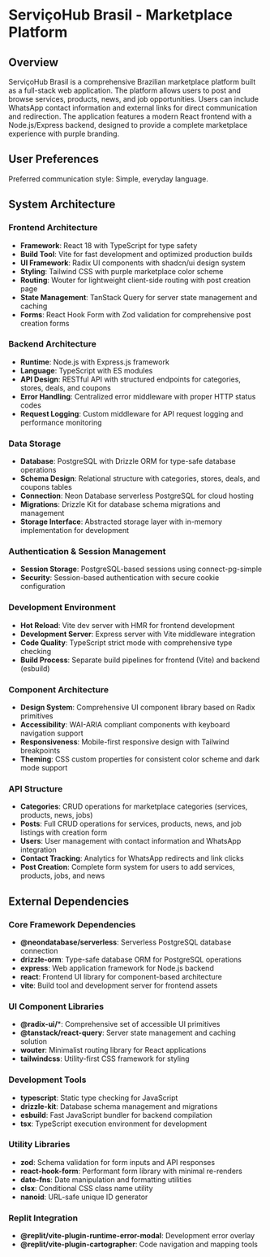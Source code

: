# ServiçoHub Brasil - Marketplace Platform

## Overview

ServiçoHub Brasil is a comprehensive Brazilian marketplace platform built as a full-stack web application. The platform allows users to post and browse services, products, news, and job opportunities. Users can include WhatsApp contact information and external links for direct communication and redirection. The application features a modern React frontend with a Node.js/Express backend, designed to provide a complete marketplace experience with purple branding.

## User Preferences

Preferred communication style: Simple, everyday language.

## System Architecture

### Frontend Architecture
- **Framework**: React 18 with TypeScript for type safety
- **Build Tool**: Vite for fast development and optimized production builds
- **UI Framework**: Radix UI components with shadcn/ui design system
- **Styling**: Tailwind CSS with purple marketplace color scheme
- **Routing**: Wouter for lightweight client-side routing with post creation page
- **State Management**: TanStack Query for server state management and caching
- **Forms**: React Hook Form with Zod validation for comprehensive post creation forms

### Backend Architecture
- **Runtime**: Node.js with Express.js framework
- **Language**: TypeScript with ES modules
- **API Design**: RESTful API with structured endpoints for categories, stores, deals, and coupons
- **Error Handling**: Centralized error middleware with proper HTTP status codes
- **Request Logging**: Custom middleware for API request logging and performance monitoring

### Data Storage
- **Database**: PostgreSQL with Drizzle ORM for type-safe database operations
- **Schema Design**: Relational structure with categories, stores, deals, and coupons tables
- **Connection**: Neon Database serverless PostgreSQL for cloud hosting
- **Migrations**: Drizzle Kit for database schema migrations and management
- **Storage Interface**: Abstracted storage layer with in-memory implementation for development

### Authentication & Session Management
- **Session Storage**: PostgreSQL-based sessions using connect-pg-simple
- **Security**: Session-based authentication with secure cookie configuration

### Development Environment
- **Hot Reload**: Vite dev server with HMR for frontend development
- **Development Server**: Express server with Vite middleware integration
- **Code Quality**: TypeScript strict mode with comprehensive type checking
- **Build Process**: Separate build pipelines for frontend (Vite) and backend (esbuild)

### Component Architecture
- **Design System**: Comprehensive UI component library based on Radix primitives
- **Accessibility**: WAI-ARIA compliant components with keyboard navigation support
- **Responsiveness**: Mobile-first responsive design with Tailwind breakpoints
- **Theming**: CSS custom properties for consistent color scheme and dark mode support

### API Structure
- **Categories**: CRUD operations for marketplace categories (services, products, news, jobs)
- **Posts**: Full CRUD operations for services, products, news, and job listings with creation form
- **Users**: User management with contact information and WhatsApp integration
- **Contact Tracking**: Analytics for WhatsApp redirects and link clicks
- **Post Creation**: Complete form system for users to add services, products, jobs, and news

## External Dependencies

### Core Framework Dependencies
- **@neondatabase/serverless**: Serverless PostgreSQL database connection
- **drizzle-orm**: Type-safe database ORM for PostgreSQL operations
- **express**: Web application framework for Node.js backend
- **react**: Frontend UI library for component-based architecture
- **vite**: Build tool and development server for frontend assets

### UI Component Libraries
- **@radix-ui/***: Comprehensive set of accessible UI primitives
- **@tanstack/react-query**: Server state management and caching solution
- **wouter**: Minimalist routing library for React applications
- **tailwindcss**: Utility-first CSS framework for styling

### Development Tools
- **typescript**: Static type checking for JavaScript
- **drizzle-kit**: Database schema management and migrations
- **esbuild**: Fast JavaScript bundler for backend compilation
- **tsx**: TypeScript execution environment for development

### Utility Libraries
- **zod**: Schema validation for form inputs and API responses
- **react-hook-form**: Performant form library with minimal re-renders
- **date-fns**: Date manipulation and formatting utilities
- **clsx**: Conditional CSS class name utility
- **nanoid**: URL-safe unique ID generator

### Replit Integration
- **@replit/vite-plugin-runtime-error-modal**: Development error overlay
- **@replit/vite-plugin-cartographer**: Code navigation and mapping tools